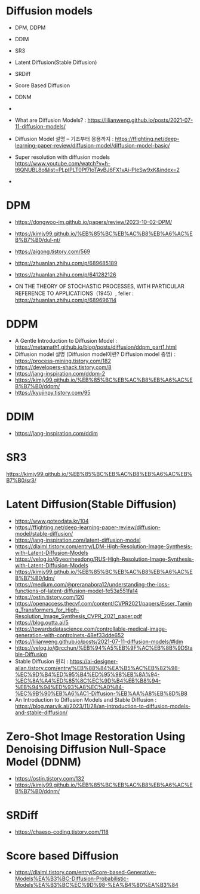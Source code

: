 # Diffusion models
- DPM, DDPM
- DDIM
- SR3
- Latent Diffusion(Stable Diffusion)
- SRDiff
- Score Based Diffusion
- DDNM
- 

- What are Diffusion Models? : https://lilianweng.github.io/posts/2021-07-11-diffusion-models/
- Diffusion Model 설명 – 기초부터 응용까지 : https://ffighting.net/deep-learning-paper-review/diffusion-model/diffusion-model-basic/
- Super resolution with diffusion models https://www.youtube.com/watch?v=h-t6QNUBL8o&list=PLpIPLT0Pf7IoTAvBJ6FX1vAi-PIeSw9xK&index=2

- 
# DPM
- https://dongwoo-im.github.io/papers/review/2023-10-02-DPM/
- https://kimjy99.github.io/%EB%85%BC%EB%AC%B8%EB%A6%AC%EB%B7%B0/dul-nt/
- https://aigong.tistory.com/569

- https://zhuanlan.zhihu.com/p/689685189
- https://zhuanlan.zhihu.com/p/641282126
- ON THE THEORY OF STOCHASTIC PROCESSES, WITH PARTICULAR REFERENCE TO APPLICATIONS（1945）, feller : https://zhuanlan.zhihu.com/p/689696114

# DDPM
- A Gentle Introduction to Diffusion Model : https://metamath1.github.io/blog/posts/diffusion/ddpm_part1.html
- Diffusion model 설명 (Diffusion model이란? Diffusion model 증명) : https://process-mining.tistory.com/182  
- https://developers-shack.tistory.com/8
- https://jang-inspiration.com/ddpm-2
- https://kimjy99.github.io/%EB%85%BC%EB%AC%B8%EB%A6%AC%EB%B7%B0/ddpm/
- https://kyujinpy.tistory.com/95

# DDIM
- https://jang-inspiration.com/ddim

# SR3
https://kimjy99.github.io/%EB%85%BC%EB%AC%B8%EB%A6%AC%EB%B7%B0/sr3/

# Latent Diffusion(Stable Diffusion)
- https://www.goteodata.kr/104
- https://ffighting.net/deep-learning-paper-review/diffusion-model/stable-diffusion/
- https://jang-inspiration.com/latent-diffusion-model
- https://dlaiml.tistory.com/entry/LDM-High-Resolution-Image-Synthesis-with-Latent-Diffusion-Models
- https://velog.io/@yeonheedong/RUS-High-Resolution-Image-Synthesis-with-Latent-Diffusion-Models
- https://kimjy99.github.io/%EB%85%BC%EB%AC%B8%EB%A6%AC%EB%B7%B0/ldm/
- https://medium.com/@preranabora12/understanding-the-loss-functions-of-latent-diffusion-model-fe53a551fa14
- https://ostin.tistory.com/120
- https://openaccess.thecvf.com/content/CVPR2021/papers/Esser_Taming_Transformers_for_High-Resolution_Image_Synthesis_CVPR_2021_paper.pdf
- https://blog.outta.ai/5
- https://towardsdatascience.com/controllable-medical-image-generation-with-controlnets-48ef33dde652
- https://lilianweng.github.io/posts/2021-07-11-diffusion-models/#ldm
- https://velog.io/@rcchun/%EB%94%A5%EB%9F%AC%EB%8B%9DStable-Diffusion
- Stable Diffusion 원리 : https://ai-designer-allan.tistory.com/entry/%EB%88%84%EA%B5%AC%EB%82%98-%EC%9D%B4%ED%95%B4%ED%95%98%EB%8A%94-%EC%8A%A4%ED%85%8C%EC%9D%B4%EB%B8%94-%EB%94%94%ED%93%A8%EC%A0%84-%EC%9B%90%EB%A6%AC1-Diffusion-%EB%AA%A8%EB%8D%B8
- An Introduction to Diffusion Models and Stable Diffusion : https://blog.marvik.ai/2023/11/28/an-introduction-to-diffusion-models-and-stable-diffusion/

# Zero-Shot Image Restoration Using Denoising Diffusion Null-Space Model (DDNM)
- https://ostin.tistory.com/132
- https://kimjy99.github.io/%EB%85%BC%EB%AC%B8%EB%A6%AC%EB%B7%B0/ddnm/

# SRDiff
- https://chaeso-coding.tistory.com/118

# Score based Diffusion
- https://dlaiml.tistory.com/entry/Score-based-Generative-Models%EA%B3%BC-Diffusion-Probabilistic-Models%EA%B3%BC%EC%9D%98-%EA%B4%80%EA%B3%84
